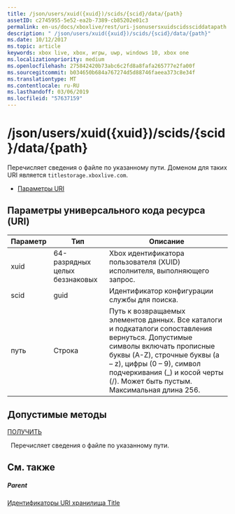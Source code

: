 ```yaml
---
title: /json/users/xuid({xuid})/scids/{scid}/data/{path}
assetID: c2745955-5e52-ea2b-7389-cb85202e01c3
permalink: en-us/docs/xboxlive/rest/uri-jsonusersxuidscidssciddatapath.html
description: " /json/users/xuid({xuid})/scids/{scid}/data/{path}"
ms.date: 10/12/2017
ms.topic: article
keywords: xbox live, xbox, игры, uwp, windows 10, xbox one
ms.localizationpriority: medium
ms.openlocfilehash: 275842420b73abc6c2fd8a8fafa265777e2fa00f
ms.sourcegitcommit: b034650b684a767274d5d88746faeea373c8e34f
ms.translationtype: MT
ms.contentlocale: ru-RU
ms.lasthandoff: 03/06/2019
ms.locfileid: "57637159"
---
```

# <a name="jsonusersxuidxuidscidssciddatapath"></a>/json/users/xuid({xuid})/scids/{scid}/data/{path}
Перечисляет сведения о файле по указанному пути. Доменом для таких URI является `titlestorage.xboxlive.com`.
 
  * [Параметры URI](#ID4EV)
 
<a id="ID4EV"></a>

 
## <a name="uri-parameters"></a>Параметры универсального кода ресурса (URI)
 
| Параметр| Тип| Описание| 
| --- | --- | --- | 
| xuid| 64-разрядных целых беззнаковых| Xbox идентификатора пользователя (XUID) исполнителя, выполняющего запрос.| 
| scid| guid| Идентификатор конфигурации службы для поиска.| 
| путь| Строка| Путь к возвращаемых элементов данных. Все каталоги и подкаталоги сопоставления вернуться. Допустимые символы включать прописные буквы (A-Z), строчные буквы (a – z), цифры (0 – 9), символ подчеркивания (_) и косой черты (/). Может быть пустым. Максимальная длина 256.| 
  
<a id="ID4EFC"></a>

 
## <a name="valid-methods"></a>Допустимые методы

[ПОЛУЧИТЬ](uri-jsonusersxuidscidssciddatapath-get.md)

&nbsp;&nbsp;Перечисляет сведения о файле по указанному пути.
 
<a id="ID4EPC"></a>

 
## <a name="see-also"></a>См. также
 
<a id="ID4ERC"></a>

 
##### <a name="parent"></a>Parent 

[Идентификаторы URI хранилища Title](atoc-reference-storagev2.md)

   